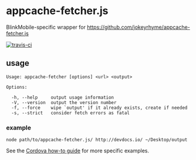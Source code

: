 # appcache-fetcher.js

BlinkMobile-specific wrapper for https://github.com/jokeyrhyme/appcache-fetcher.js

[![travis-ci](https://img.shields.io/travis/blinkmobile/appcache-fetcher.js.svg)](https://travis-ci.org/blinkmobile/appcache-fetcher.js)

## usage

```
Usage: appcache-fetcher [options] <url> <output>

Options:

  -h, --help     output usage information
  -V, --version  output the version number
  -f, --force    wipe `output' if it already exists, create if needed
  -s, --strict   consider fetch errors as fatal
```

### example

```shell
node path/to/appcache-fetcher.js/ http://devdocs.io/ ~/Desktop/output
```

See the [Cordova how-to guide](docs/howto-cordova.md) for more specific examples.
